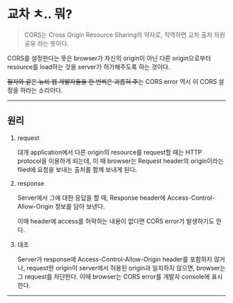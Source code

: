 # 교차 ㅊ.. 뭐?

> CORS는 Cross Origin Resource Sharing의 약자로, 직역하면 교차 출처 자원 공유 라는 뜻이다.

CORS를 설정한다는 뜻은 browser가 자신의 origin이 아닌 다른 origin으로부터 resource를 load하는 것을 server가 허가해주도록 하는 것이다.

~~필자와 같은 뉴비 웹 개발자들을 한 번씩은 괴롭혀 주는~~ CORS error 역시 이 CORS 설정을 하라는 소리이다.

---

## 원리

1. request

   대개 application에서 다른 origin의 resource를 request할 때는 HTTP protocol을 이용하게 되는데, 이 때 browser는 Request header의 origin이라는 filed에 요청을 보내는 출처를 함께 보내게 된다.

2. response

   Server에서 그에 대한 응답을 할 때, Response header에 Access-Control-Allow-Origin 정보를 담아 보낸다.

   이때 header에 access를 허락하는 내용이 없다면 CORS error가 발생하기도 한다.

3. 대조

   Server가 response에 Access-Control-Allow-Origin header를 포함하지 않거나, request한 origin이 server에서 허용된 origin과 일치하지 않으면, browser는 그 request를 차단한다. 이때 browser는 CORS error를 개발자 console에 표시한다.

---

## CORS issue 해결

1. chrome extension 설치

   Local 환경에서만의 CORS issue를 해결하고 싶다면 [Allow CORS](https://chromewebstore.google.com/detail/allow-cors-access-control/lhobafahddgcelffkeicbaginigeejlf) extension을 설치하면 된다.

2. response header 설정

   가장 일반적인 방식으로, server에서 HTTP response header를 설정하여 특정 origin에서의 요청을 허용할 수 있다.

   1. origin

      특정 출처를 명시하여 해당 출처에 대한 access를 허용한다. \*(애스터리스크)를 이용하여 모든 출처를 허용할 수 있다.

      ```http
      Access-Control-Allow-Origin: https://github.com/976520
      ```

   2. method

      허용할 HTTP method를 설정할 수 있다.

      ```http
      Access-Control-Allow-Methods: GET, POST
      ```

   3. headers

      Request를 보낼 수 있는 header 목록을 명시할 수 있다.

      ```http
      Access-Control-Allow-Headers: Authorization
      ```

   4. credentials

      Browser에서 cookie와 같은 인증 정보를 함께 보낼 수 있도록 허용할 수 있다.

      ```http
      Access-Control-Allow-Credentials: true
      ```

3. proxy server 이용

   요청을 차단하는 주체는 browser이기 때문에, browser를 거치지 않고 server간에 통신을 할 때에는 SOP가 적용되지 않는다.

   따라서 client와 접근하려는 외부 API server 사이에 중계 역할을 하는 proxy server를 두어 CORS error를 해결할 수 있다.

   사용자의 browser는 외부 API에 직접 request하는 대신, 동일 출처의 proxy server로 request를 보내게 된다. proxy server는 client의 request를 받아 실제로 요청하려던 외부 API server에 대신 request를 보낸다. 마지막으로 외부 API server에서 받은 response을 proxy server가 client로 다시 전달한다.

4. server에서 외부 API 접근

   CORS issue는 client가 cross origin에 request를 할 때 발생하는 문제이다. 하지만 server에서 외부 API에 접근하는 경우에는 SOP나 CORS가 적용되지 않는다. ~~백엔드를 해야하는 이유~~ 따라서, 서버 측에서 외부 API에 직접 access하는 방법도 사용할 수 있다.
